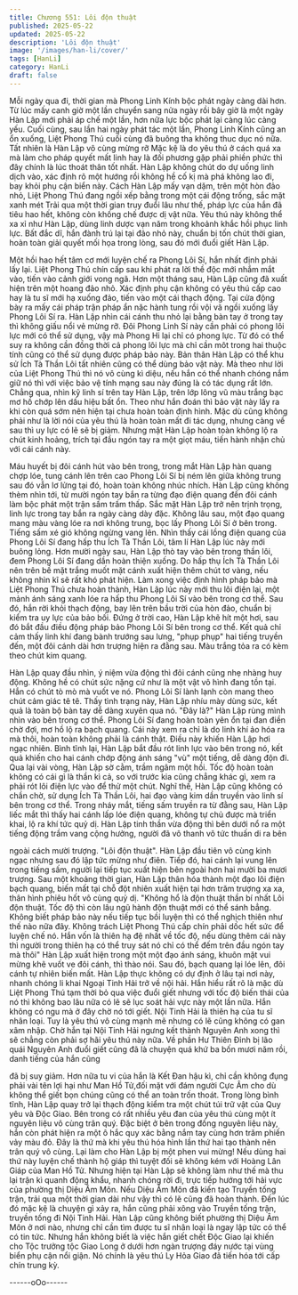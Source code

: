 ```yaml
---
title: Chương 551: Lôi độn thuật
published: 2025-05-22
updated: 2025-05-22
description: 'Lôi độn thuật'
image: '/images/han-li/cover/'
tags: [HanLi]
category: HanLi
draft: false
---
```


Mỗi ngày qua đi, thời gian mà Phong Linh Kính bộc phát ngày
càng dài hơn.
Từ lúc mấy canh giờ một lần chuyển sang nửa ngày rồi bây giờ là
một ngày Hàn Lập mới phải áp chế một lần, hơn nữa lực bộc phát
lại càng lúc càng yếu.
Cuối cùng, sau lần hai ngày phát tác một lần, Phong Linh Kính
cũng an ổn xuống, Liệt Phong Thú cuối cùng đã buông tha không
thuc dục nó nữa.
Tất nhiên là Hàn Lập vô cùng mừng rỡ
Mặc kệ là do yêu thú ở cách quá xa mà làm cho pháp quyết mất
linh hay là đối phương gặp phải phiền phức thì đây chính là lúc
thoát thân tốt nhất.
Hàn Lập không chút do dự uống linh dịch vào, xác định rõ một
hướng rồi không hề cố kị mà phá không lao đi, bay khỏi phụ cận
biển này.
Cách Hàn Lập mấy vạn dặm, trên một hòn đảo nhỏ, Liệt Phong
Thú đang ngồi xếp bằng trong một cái động trống, sắc mặt xanh
mét
Trải qua một thời gian truy đuổi lâu như thế, pháp lực của hắn đã
tiêu hao hết, không còn khống chế được dị vật nữa.
Yêu thú này không thể xa xỉ như Hàn Lập, dùng linh dược vạn
năm trong khoảnh khắc hồi phục linh lực. Bất đắc dĩ, hắn đành trú
lại tại đảo nhỏ này, chuẩn bị tốn chút thời gian, hoàn toàn giải
quyết mối họa trong lòng, sau đó mới đuổi giết Hàn Lập.

Một hồi hao hết tâm cơ mới luyện chế ra Phong Lôi Sí, hắn nhất
định phải lấy lại.
Liệt Phong Thú chín cấp sau khi phát ra lời thề độc mới nhắm mắt
vào, tiến vào cảnh giới vong ngã. Hơn một tháng sau, Hàn Lập
cũng đã xuất hiện trên một hoang đảo nhỏ.
Xác định phụ cận không có yêu thú cấp cao hay là tu sĩ mới hạ
xuống đảo, tiến vào một cái thạch động.
Tại cửa động bày ra mấy cái pháp trận pháp ẩn nặc hành tung rồi
vội vã ngồi xuống lấy Phong Lôi Sí ra.
Hàn Lập nhìn cái cánh thu nhỏ lại bằng bàn tay ở trong tay thì
không giấu nổi vẻ mừng rỡ.
Đôi Phong Linh Sí này cần phải có phong lôi lực mới có thể sử
dụng, vậy mà Phong Hi lại chỉ có phong lực. Từ đó có thể suy ra
không cần đồng thời cả phong lôi lực mà chỉ cần môt trong hai
thuộc tính cũng có thể sử dụng được pháp bảo này.
Bản thân Hàn Lập có thể khu sử Ích Tà Thần Lôi tất nhiên cũng
có thể dùng bảo vật này.
Mà theo như lời của Liệt Phong Thú thì nó vô cùng kì diệu, nếu
hắn có thể nhanh chóng nắm giữ nó thì với việc bảo vệ tính mạng
sau này đúng là có tác dụng rất lớn.
Chẳng qua, nhìn kỹ linh sí trên tay Hàn Lập, trên lớp lông vũ màu
trắng bạc mơ hồ chớp lên dấu hiệu bất ổn.
Theo như hắn đoán thì bảo vật này lấy ra khi còn quá sớm nên
hiện tại chưa hoàn toàn định hình.
Mặc dù cũng không phải như là lời nói của yêu thú là hoàn toàn
mất đi tác dụng, nhưng càng về sau thì uy lực có lẽ sẽ bị giảm.
Nhưng mặt Hàn Lập hoàn toàn không lộ ra chút kinh hoảng, trích
tại đầu ngón tay ra một giọt máu, tiến hành nhận chủ với cái cánh
này.

Máu huyết bị đôi cánh hút vào bên trong, trong mắt Hàn Lập hàn
quang chợp lóe, tung cánh lên trên cao
Phong Lôi Sí bị ném lên giữa không trung sau đó vẫn lơ lửng tại
đó, hoàn toàn không nhúc nhích.
Hàn Lập cũng không thèm nhìn tới, từ mười ngón tay bắn ra từng
đạo điện quang đến đôi cánh làm bộc phát một trận sấm trấm
thấp.
Sắc mặt Hàn Lập trở nên trịnh trọng, linh lực trong tay bắn ra
ngày càng dày đặc.
Không lâu sau, một đạo quang mang màu vàng lóe ra nơi không
trung, bọc lấy Phong Lôi Sí ở bên trong.
Tiếng sấm xé gió không ngừng vang lên.
Nhìn thấy cái lồng điện quang của Phong Lôi Sí đang hấp thu Ích
Tà Thần Lôi, tâm lí Hàn Lập lúc này mới buông lỏng.
Hơn mười ngày sau, Hàn Lập thò tay vào bên trong thần lôi, đem
Phong Lôi Sí đang dần hoàn thiện xuống. Do hấp thụ Ích Tà Thần
Lôi nên trên bề mặt trắng muốt mặt cánh xuất hiện thêm chút tơ
vàng, nếu không nhìn kĩ sẽ rất khó phát hiện.
Làm xong việc định hình pháp bảo mà Liệt Phong Thú chưa hoàn
thành, Hàn Lập lúc này mới thu lôi điện lại, một mảnh ánh sáng
xanh lóe ra hấp thu Phong Lôi Sí vào bên trong cơ thể.
Sau đó, hắn rời khỏi thạch động, bay lên trên bầu trời của hòn
đảo, chuẩn bị kiểm tra uy lực của bảo bối.
Đứng ở trời cao, Hàn Lập khẽ hít một hơi, sau đó bắt đầu điều
động pháp bảo Phong Lôi Sí bên trong cơ thể. Kết quả chỉ cảm
thấy linh khí đang bành trướng sau lưng, "phụp phụp" hai tiếng
truyền đến, một đôi cánh dài hơn trượng hiện ra đằng sau.
Màu trắng tỏa ra có kèm theo chút kim quang.

Hàn Lập quay đầu nhìn, ý niệm vừa động thì đôi cánh cũng nhẹ
nhàng huy động.
Không hề có chút sức nặng cứ như là một vật vô hình đang tồn
tại.
Hắn có chút tò mò mà vuốt ve nó. Phong Lôi Sí lành lạnh còn
mang theo chút cảm giác tê tê.
Thấy tình trạng này, Hàn Lập nhíu mày dùng sức, kết quả là toàn
bộ bàn tay dễ dàng xuyên qua nó.
"Đây là?" Hàn Lập rùng mình nhìn vào bên trong cơ thể.
Phong Lôi Sí đang hoàn toàn yên ổn tại đan điền chờ đợi, mơ hồ
lộ ra bạch quang. Cái này xem ra chỉ là do linh khí ảo hóa ra mà
thôi, hoàn toàn không phải là cánh thật.
Điều này khiến Hàn Lập hơi ngạc nhiên.
Bình tĩnh lại, Hàn Lập bắt đầu rót linh lực vào bên trong nó, kết
quả khiến cho hai cánh chớp động ánh sáng "vù" một tiếng, dễ
dàng độn đi.
Qua lại vài vòng, Hàn Lập sờ cằm, trầm ngâm một hồi.
Tốc độ hoàn toàn không có cái gì là thần kì cả, so với trước kia
cũng chẳng khác gì, xem ra phải rót lôi điện lực vào để thử một
chút.
Nghĩ thế, Hàn Lập cũng không có chần chờ, sử dụng Ích Tà Thần
Lôi, hai đạo vàng kim dần truyền vào linh sí bên trong cơ thể.
Trong nháy mắt, tiếng sấm truyền ra từ đằng sau, Hàn Lập liếc
mắt thì thấy hai cánh lấp lóe điện quang, không tự chủ được mà
triển khai, lộ ra khí tức quỷ dị.
Hàn Lập tinh thần vừa động thì bên dưới nổ ra một tiếng động
trầm vang cộng hưởng, người đã vô thanh vô tức thuấn di ra bên

ngoài cách mười trượng.
"Lôi độn thuật".
Hàn Lập đầu tiên vô cùng kinh ngạc nhưng sau đó lập tức mừng
như điên.
Tiếp đó, hai cánh lại vung lên trong tiếng sấm, người lại tiếp tục
xuất hiện bên ngoài hơn hai mười ba mươi trượng.
Sau một khoảng thời gian, Hàn Lập thân hóa thành một đạo lôi
điện bạch quang, biến mất tại chỗ đột nhiên xuất hiện tại hơn
trăm trượng xa xa, thân hình phiêu hốt vô cùng quỷ dị.
"Không hổ là độn thuật thần bí nhất Lôi độn thuật. Tốc độ thì còn
lâu ngũ hành độn thuật mới có thể sánh bẳng. Không biết pháp
bảo này nếu tiếp tục bồi luyện thì có thể nghịch thiên như thế nào
nữa đây. Không trách Liệt Phong Thú cấp chín phải dốc hết sức
để luyện chế nó. Hắn vốn là thiên hạ đệ nhất về tốc độ, nếu dùng
thêm cái này thì người trong thiên hạ có thể truy sát nó chỉ có thể
đếm trên đầu ngón tay mà thôi" Hàn Lập xuất hiện trong một một
đạo ánh sáng, khuôn mặt vui mừng khẽ vuốt ve đôi cánh, thì thào
nói. Sau đó, bạch quang lại lóe lên, đôi cánh tự nhiên biến mất.
Hàn Lập thực không có dự định ở lâu tại nơi này, nhanh chóng li
khai Ngoại Tinh Hải trở về nội hải.
Hắn hiểu rất rõ là mặc dù Liệt Phong Thú tạm thời bỏ qua việc
đuổi giết nhưng với tốc độ biến thái của nó thì không bao lâu nữa
có lẽ sẽ lục soát hải vực này một lần nữa. Hắn không có ngu mà
ở đây chờ nó tới giết.
Nội Tinh Hải là thiên hạ của tu sĩ nhân loại. Tuy là yêu thú vô cùng
mạnh mẽ nhưng có lẽ cũng không có gan xâm nhập.
Chờ hắn tại Nội Tinh Hải ngưng kết thành Nguyên Anh xong thì
sẽ chẳng còn phải sợ hãi yêu thú này nữa.
Về phần Hư Thiên Đỉnh bị lão quái Nguyên Anh đuổi giết cũng đã
là chuyện quá khứ ba bốn mươi năm rồi, danh tiếng của hắn cũng

đã bị suy giảm.
Hơn nữa tu vi của hắn là Kết Đan hậu kì, chỉ cần không đụng phải
vài tên lợi hại như Man Hồ Tử,đối mặt với đám người Cực Âm
cho dù không thể giết bọn chúng cũng có thể an toàn trốn thoát.
Trong lòng bình tĩnh, Hàn Lập quay trở lại thạch động kiểm tra
một chút túi trữ vật của Quy yêu và Độc Giao.
Bên trong có rất nhiều yêu đan của yêu thú cùng một ít nguyên
liệu vô cùng trân quý.
Đặc biệt ở bên trong đống nguyên liệu này, hắn còn phát hiện ra
một ô hắc quy xác bằng nắm tay cùng hơn trăm phiến vảy màu
đỏ. Đây là thứ mà khi yêu thú hóa hình lần thứ hai tạo thành nên
trân quý vô cùng.
Lại làm cho Hàn Lập bị một phen vui mừng!
Nếu dùng hai thứ này luyện chế thành hộ giáp thì tuyệt đối sẽ
không kém với Hoàng Lân Giáp của Man Hồ Tử.
Nhưng hiện tại Hàn Lập sẽ không làm như thế mà thu lại trận kì
quanh động khẩu, nhanh chóng rời đi, trực tiếp hướng tới hải vực
của phường thị Diệu Âm Môn.
Nếu Diệu Âm Môn đã kiến tạo Truyền tống trận, trải qua một thời
gian dài như vậy thì có lẽ cũng đã hoàn thành.
Đến lúc đó mặc kệ là chuyện gì xảy ra, hắn cũng phải xông vào
Truyền tống trận, truyền tống đi Nội Tinh Hải.
Hàn Lập cũng không biết phường thị Diệu Âm Môn ở nơi nào,
nhưng chỉ cần tìm được tu sĩ nhân loại là ngay lập tức có thể có
tin tức.
Nhưng hắn không biết là việc hắn giết chết Độc Giao lại khiến cho
Tộc trưởng tộc Giao Long ở dưới hơn ngàn trượng đáy nước tại
vùng biển phụ cận nổi giận. Nó chính là yêu thú Ly Hỏa Giao đã
tiến hóa tới cấp chín trung kỳ.

------oOo------
